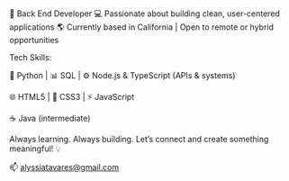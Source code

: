 🚀 Back End Developer 
💻 Passionate about building clean, user-centered applications
🌎 Currently based in California | Open to remote or hybrid opportunities

Tech Skills:

🐍 Python | 📊 SQL | ⚙️ Node.js & TypeScript (APIs & systems)

🌐 HTML5 | 🎨 CSS3 | ⚡ JavaScript

☕ Java (intermediate)

Always learning. Always building.
Let’s connect and create something meaningful! 💡

📫 alyssiatavares@gmail.com
<!---
alyssiatavares/alyssiatavares is a ✨ special ✨ repository because its `README.md` (this file) appears on your GitHub profile.
You can click the Preview link to take a look at your changes.
--->
